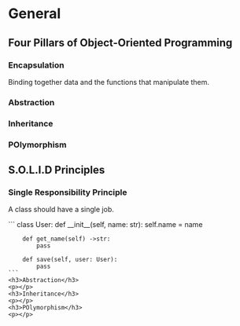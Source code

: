 <h1>General</h1>
<h2>Four Pillars of Object-Oriented Programming</h2>
    <h3>Encapsulation</h3>
    <p>Binding together data and the functions that manipulate them.</p>
    <h3>Abstraction</h3>
    <p></p>
    <h3>Inheritance</h3>
    <p></p>
    <h3>POlymorphism</h3>
    <p></p>
<h2>S.O.L.I.D Principles</h2>
    <h3>Single Responsibility Principle</h3>
    <p>A class should have a single job.</p>
    ```
    class User:
        def __init__(self, name: str):
            self.name = name
        
        def get_name(self) ->str:
            pass
        
        def save(self, user: User):
            pass
    ```
    <h3>Abstraction</h3>
    <p></p>
    <h3>Inheritance</h3>
    <p></p>
    <h3>POlymorphism</h3>
    <p></p>